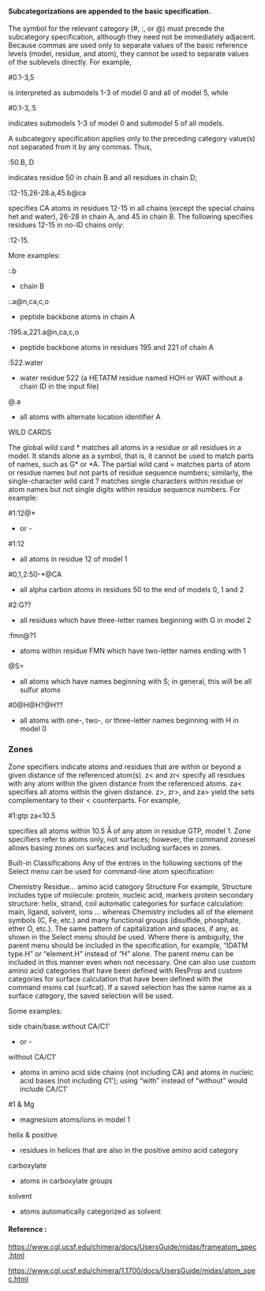 #### Subcategorizations are appended to the basic specification. 

The symbol for the relevant category (#, :, or @) must precede the subcategory specification, although they need not be immediately adjacent. Because commas are used only to separate values of the basic reference levels (model, residue, and atom), they cannot be used to separate values of the sublevels directly. For example,

#0.1-3,5

is interpreted as submodels 1-3 of model 0 and all of model 5, while

#0.1-3,.5

indicates submodels 1-3 of model 0 and submodel 5 of all models.

A subcategory specification applies only to the preceding category value(s) not separated from it by any commas. Thus,

:50.B,.D

indicates residue 50 in chain B and all residues in chain D;

:12-15,26-28.a,45.b@ca

specifies CA atoms in residues 12-15 in all chains (except the special chains het and water), 26-28 in chain A, and 45 in chain B. The following specifies residues 12-15 in no-ID chains only:

:12-15.

More examples:

:.b

- chain B

:.a@n,ca,c,o

- peptide backbone atoms in chain A

:195.a,221.a@n,ca,c,o

- peptide backbone atoms in residues 195 and 221 of chain A

:522.water

- water residue 522 (a HETATM residue named HOH or WAT without a chain ID in the input file)

@.a

- all atoms with alternate location identifier A

WILD CARDS

The global wild card * matches all atoms in a residue or all residues in a model. It stands alone as a symbol, that is, it cannot be used to match parts of names, such as G* or *A. The partial wild card = matches parts of atom or residue names but not parts of residue sequence numbers; similarly, the single-character wild card ? matches single characters within residue or atom names but not single digits within residue sequence numbers. For example:

#1:12@*

- or -

#1:12

- all atoms in residue 12 of model 1

#0,1,2:50-*@CA

- all alpha carbon atoms in residues 50 to the end of models 0, 1 and 2

#2:G??

- all residues which have three-letter names beginning with G in model 2

:fmn@?1

- atoms within residue FMN which have two-letter names ending with 1

@S=

- all atoms which have names beginning with S; in general, this will be all sulfur atoms

#0@H@H?@H??

- all atoms with one-, two-, or three-letter names beginning with H in model 0

### Zones

Zone specifiers indicate atoms and residues that are within or beyond a given distance of the referenced atom(s). z< and zr< specify all residues with any atom within the given distance from the referenced atoms. za< specifies all atoms within the given distance. z>, zr>, and za> yield the sets complementary to their < counterparts. For example,

#1:gtp za<10.5

specifies all atoms within 10.5 Å of any atom in residue GTP, model 1.
Zone specifiers refer to atoms only, not surfaces; however, the command zonesel allows basing zones on surfaces and including surfaces in zones.

Built-in Classifications
Any of the entries in the following sections of the Select menu can be used for command-line atom specification:

Chemistry
Residue... amino acid category
Structure
For example, Structure includes
type of molecule: protein, nucleic acid, markers
protein secondary structure: helix, strand, coil
automatic categories for surface calculation: main, ligand, solvent, ions
... whereas Chemistry includes all of the element symbols (C, Fe, etc.) and many functional groups (disulfide, phosphate, ether O, etc.). The same pattern of capitalization and spaces, if any, as shown in the Select menu should be used. Where there is ambiguity, the parent menu should be included in the specification, for example, “IDATM type.H” or “element.H” instead of “H” alone. The parent menu can be included in this manner even when not necessary.
One can also use custom amino acid categories that have been defined with ResProp and custom categories for surface calculation that have been defined with the command msms cat (surfcat). If a saved selection has the same name as a surface category, the saved selection will be used.

Some examples:

side chain/base.without CA/C1'

- or -

without CA/C1'

- atoms in amino acid side chains (not including CA) and atoms in nucleic acid bases (not including C1'); using “with” instead of “without” would include CA/C1'

#1 & Mg

- magnesium atoms/ions in model 1

helix & positive

- residues in helices that are also in the positive amino acid category

carboxylate

- atoms in carboxylate groups

solvent

- atoms automatically categorized as solvent


#### Reference : 

<https://www.cgl.ucsf.edu/chimera/docs/UsersGuide/midas/frameatom_spec.html>

<https://www.cgl.ucsf.edu/chimera/1.1700/docs/UsersGuide/midas/atom_spec.html>

